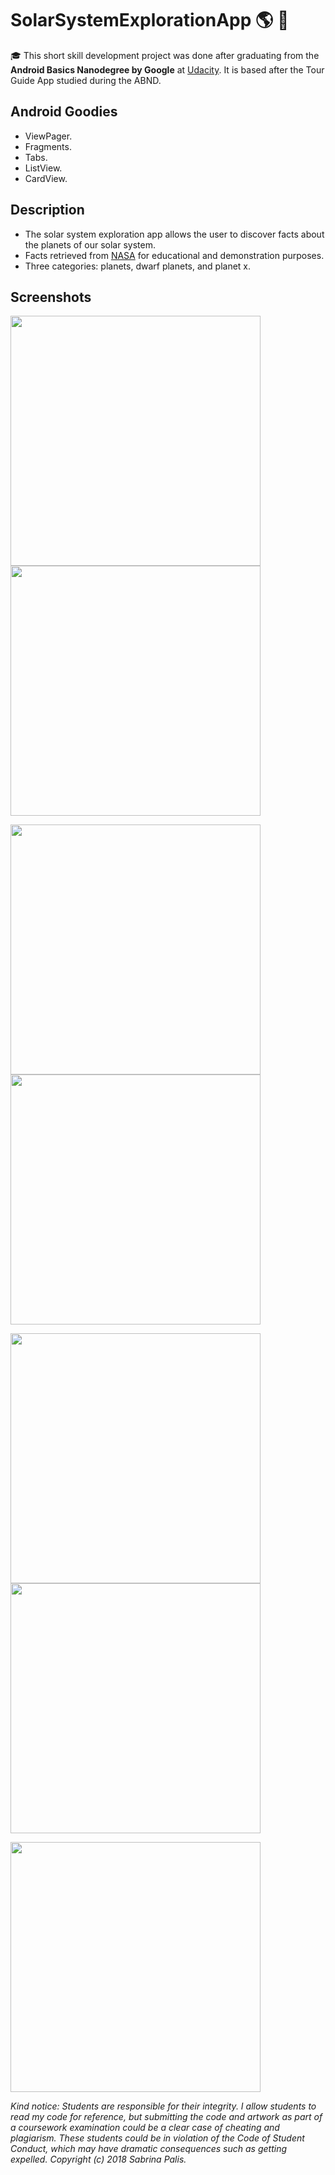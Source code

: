 # SolarSystemExplorationApp :earth_americas: :rocket:
:mortar_board: This short skill development project was done after graduating from the **Android Basics Nanodegree by Google** at [Udacity](https://www.udacity.com).
It is based after the Tour Guide App studied during the ABND. 

## Android Goodies

* ViewPager.
* Fragments.
* Tabs.
* ListView.
* CardView.

## Description

* The solar system exploration app allows the user to discover facts about the planets of our solar system.
* Facts retrieved from [NASA](https://solarsystem.nasa.gov/planets/overview/) for educational and demonstration purposes.
* Three categories: planets, dwarf planets, and planet x.

## Screenshots

<img src="https://user-images.githubusercontent.com/39020690/43244634-945bb43a-9079-11e8-9a37-72f37a622163.png" width="400"><img src="https://user-images.githubusercontent.com/39020690/43244647-9d4652ee-9079-11e8-8b2b-d78abebcc92d.png" width="400">

<img src="https://user-images.githubusercontent.com/39020690/43244655-a304c648-9079-11e8-99b6-ce8690e6cd75.png" width="400"><img src="https://user-images.githubusercontent.com/39020690/43244661-a94218a8-9079-11e8-9138-67d95b93a862.png" width="400">

<img src="https://user-images.githubusercontent.com/39020690/43244662-adc489f6-9079-11e8-81e4-7d03e0f51168.png" width="400"><img src="https://user-images.githubusercontent.com/39020690/43244668-b4ab30a8-9079-11e8-97c2-ce12f6223e5f.png" width="400">

<img src="https://user-images.githubusercontent.com/39020690/43244671-b83bcc46-9079-11e8-972a-4f1fa51a10c6.png" width="400">

*Kind notice: Students are responsible for their integrity. I allow students to read my code for reference, but submitting the code and artwork as part of a coursework examination could be a clear case of cheating and plagiarism. These students could be in violation of the Code of Student Conduct, which may have dramatic consequences such as getting expelled. Copyright (c) 2018 Sabrina Palis.*



